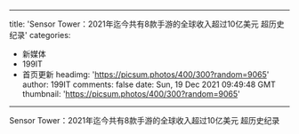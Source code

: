 
---
title: 'Sensor Tower：2021年迄今共有8款手游的全球收入超过10亿美元 超历史纪录'
categories: 
 - 新媒体
 - 199IT
 - 首页更新
headimg: 'https://picsum.photos/400/300?random=9065'
author: 199IT
comments: false
date: Sun, 19 Dec 2021 09:49:48 GMT
thumbnail: 'https://picsum.photos/400/300?random=9065'
---

<div>   
Sensor Tower：2021年迄今共有8款手游的全球收入超过10亿美元 超历史纪录  
</div>
            